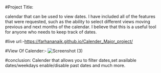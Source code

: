 #Project Title:

calendar that can be used to view dates. I have included all of the features that were requested, such as the ability to select different views moving previous and next months of the calendar. 
I believe that this is a useful tool for anyone who needs to keep track of dates.

#live url:-https://farhananaik.github.io/Calender_Major_project/

#View Of Calender:-
![Screenshot (3)](https://user-images.githubusercontent.com/102233541/183488780-dc86978c-dab3-4d24-9eb4-db00e80bbb69.png)

#conclusion:
Calender that allows you to filter dates,set available dates/weekdays enable/disable past dates and much more.
